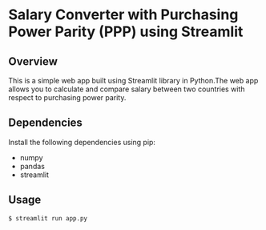 # Salary Converter with Purchasing Power Parity (PPP) using Streamlit

## Overview
This is a simple web app built using Streamlit library in Python.The web app allows you to calculate and compare salary between two countries with respect to purchasing power parity.

## Dependencies
Install the following dependencies using pip:
* numpy
* pandas
* streamlit

## Usage
``$ streamlit run app.py``
